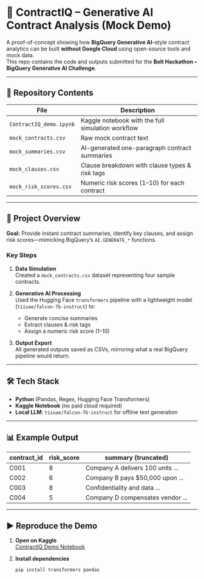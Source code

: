 # 📝 ContractIQ – Generative AI Contract Analysis (Mock Demo)

A proof-of-concept showing how **BigQuery Generative AI**–style contract analytics can be built **without Google Cloud** using open-source tools and mock data.  
This repo contains the code and outputs submitted for the **Bolt Hackathon – BigQuery Generative AI Challenge**.

---

## 📂 Repository Contents
| File | Description |
|------|------------|
| `ContractIQ_demo.ipynb` | Kaggle notebook with the full simulation workflow |
| `mock_contracts.csv` | Raw mock contract text |
| `mock_summaries.csv` | AI-generated one-paragraph contract summaries |
| `mock_clauses.csv` | Clause breakdown with clause types & risk tags |
| `mock_risk_scores.csv` | Numeric risk scores (1–10) for each contract |

---

## 🚀 Project Overview
**Goal:** Provide instant contract summaries, identify key clauses, and assign risk scores—mimicking BigQuery’s `AI.GENERATE_*` functions.

### Key Steps
1. **Data Simulation**  
   Created a `mock_contracts.csv` dataset representing four sample contracts.

2. **Generative AI Processing**  
   Used the Hugging Face `transformers` pipeline with a lightweight model  
   (`tiiuae/falcon-7b-instruct`) to:
   * Generate concise summaries  
   * Extract clauses & risk tags  
   * Assign a numeric risk score (1–10)

3. **Output Export**  
   All generated outputs saved as CSVs, mirroring what a real BigQuery pipeline would return.

---

## 🛠️ Tech Stack
- **Python** (Pandas, Regex, Hugging Face Transformers)
- **Kaggle Notebook** (no paid cloud required)
- **Local LLM**: `tiiuae/falcon-7b-instruct` for offline text generation

---

## 📊 Example Output

| contract_id | risk_score | summary (truncated) |
|-------------|-----------|---------------------|
| C001 | 8 | Company A delivers 100 units ... |
| C002 | 6 | Company B pays \$50,000 upon ... |
| C003 | 8 | Confidentiality and data ... |
| C004 | 5 | Company D compensates vendor ... |

---

## ▶️ Reproduce the Demo
1. **Open on Kaggle**  
  [ContractIQ Demo Notebook](https://www.kaggle.com/code/nimitagurjar/contractiq-generative-ai-contract-summarizer)

2. **Install dependencies**  
   ```bash
   pip install transformers pandas
